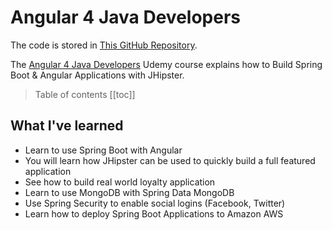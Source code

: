 # Angular 4 Java Developers

The code is stored in [This GitHub Repository](https://github.com/peelmicro/java-angular4-developers).

The [Angular 4 Java Developers](https://www.udemy.com/angular-4-java-developers/) Udemy course explains how to Build Spring Boot & Angular Applications with JHipster.

> Table of contents
[[toc]]

## What I've learned
- Learn to use Spring Boot with Angular
- You will learn how JHipster can be used to quickly build a full featured application
- See how to build real world loyalty application
- Learn to use MongoDB with Spring Data MongoDB
- Use Spring Security to enable social logins (Facebook, Twitter)
- Learn how to deploy Spring Boot Applications to Amazon AWS
